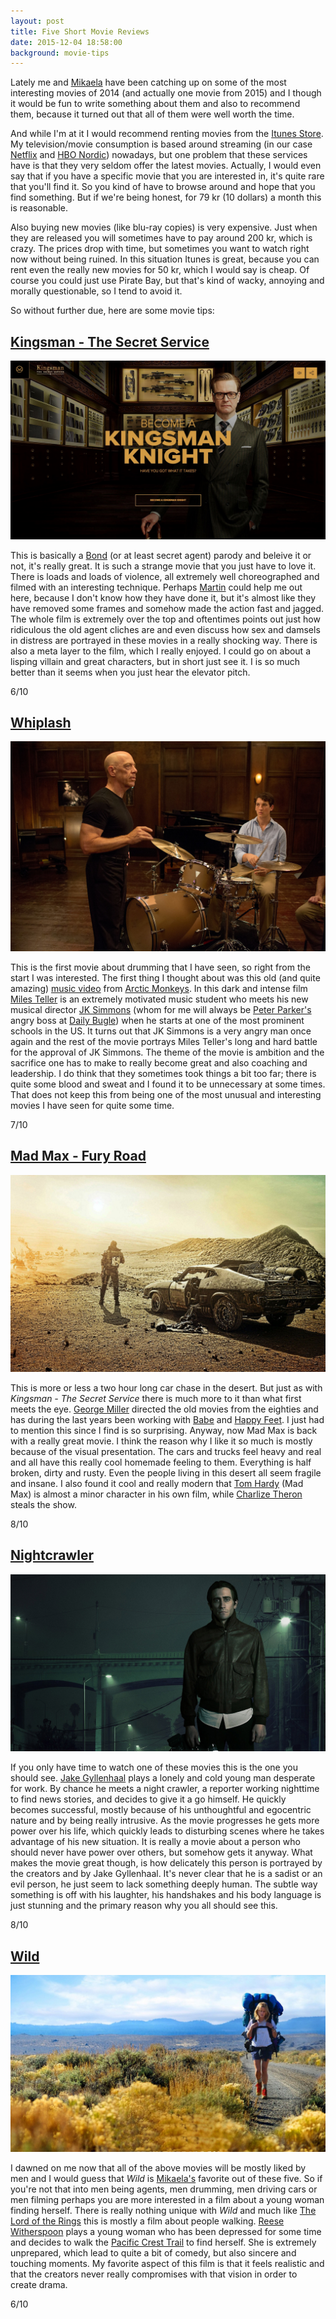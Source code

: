 ```yaml
---
layout: post
title: Five Short Movie Reviews
date: 2015-12-04 18:58:00
background: movie-tips
---
```


Lately me and [Mikaela](https://www.facebook.com/mikaela.blom?fref=ts) have been catching up on some of the most interesting movies of 2014 (and actually one movie from 2015) and I though it would be fun to write something about them and also to recommend them, because it turned out that all of them were well worth the time. 

And while I'm at it I would recommend renting movies from the [Itunes Store](http://www.apple.com/itunes/charts/movie-rentals/). My television/movie consumption is based around streaming (in our case [Netflix](http://www.netflix.com/browse) and [HBO Nordic](https://se.hbonordic.com)) nowadays, but one problem that these services have is that they very seldom offer the latest movies. Actually, I would even say that if you have a specific movie that you are interested in, it's quite rare that you'll find it. So you kind of have to browse around and hope that you find something. But if we're being honest, for 79 kr (10 dollars) a month this is reasonable. 

Also buying new movies (like blu-ray copies) is very expensive. Just when they are released you will sometimes have to pay around 200 kr, which is crazy. The prices drop with time, but sometimes you want to watch right now without being ruined. In this situation Itunes is great, because you can rent even the really new movies for 50 kr, which I would say is cheap. Of course you could just use Pirate Bay, but that's kind of wacky, annoying and morally questionable, so I tend to avoid it.

So without further due, here are some movie tips:

[Kingsman - The Secret Service](http://www.imdb.com/title/tt2802144/)
------

!["Kingsman - The Secret Service"](/assets/pictures/kingsman.jpg)

This is basically a [Bond](http://www.007.com) (or at least secret agent) parody and beleive it or not, it's really great. It is such a strange movie that you just have to love it. There is loads and loads of violence, all extremely well choreographed and filmed with an interesting technique. Perhaps [Martin](http://www.martinhultgren.se) could help me out here, because I don't know how they have done it, but it's almost like they have removed some frames and somehow made the action fast and jagged. The whole film is extremely over the top and oftentimes points out just how ridiculous the old agent cliches are and even discuss how sex and damsels in distress are portrayed in these movies in a really shocking way. There is also a meta layer to the film, which I really enjoyed. I could go on about a lisping villain and great characters, but in short just see it. I is so much better than it seems when you just hear the elevator pitch.

6/10

[Whiplash](http://www.imdb.com/user/ur49490109/ratings?ref_=nv_usr_rt_4)
------

!["Whiplash"](/assets/pictures/whiplash.jpg)

This is the first movie about drumming that I have seen, so right from the start I was interested. The first thing I thought about was this old (and quite amazing) [music video](https://www.youtube.com/watch?v=PeQAZsyucbQ) from [Arctic Monkeys](http://www.arcticmonkeys.com). In this dark and intense film [Miles Teller](http://www.imdb.com/name/nm1886602/) is an extremely motivated music student who meets his new musical director [JK Simmons](http://www.imdb.com/name/nm0799777/) (whom for me will always be [Peter Parker's](https://en.wikipedia.org/wiki/Peter_Parker:_Spider-Man) angry boss at [Daily Bugle](https://en.wikipedia.org/wiki/Daily_Bugle)) when he starts at one of the most prominent schools in the US. It turns out that JK Simmons is a very angry man once again and the rest of the movie portrays Miles Teller's long and hard battle for the approval of JK Simmons. The theme of the movie is ambition and the sacrifice one has to make to really become great and also coaching and leadership. I do think that they sometimes took things a bit too far; there is quite some blood and sweat and I found it to be unnecessary at some times. That does not keep this from being one of the most unusual and interesting movies I have seen for quite some time.

7/10

[Mad Max - Fury Road](http://www.imdb.com/title/tt1392190/)
------

![Mad Max](/assets/pictures/mad-max.jpg)

This is more or less a two hour long car chase in the desert. But just as with *Kingsman - The Secret Service* there is much more to it than what first meets the eye. [George Miller](http://www.imdb.com/name/nm0004306/?ref_=tt_ov_dr) directed the old movies from the eighties and has during the last years been working with [Babe](http://www.imdb.com/title/tt0112431/?ref_=fn_al_tt_1) and [Happy Feet](http://www.imdb.com/title/tt0366548/?ref_=nv_sr_1). I just had to mention this since I find is so surprising. Anyway, now Mad Max is back with a really great movie. I think the reason why I like it so much is mostly because of the visual presentation. The cars and trucks feel heavy and real and all have this really cool homemade feeling to them. Everything is half broken, dirty and rusty. Even the people living in this desert all seem fragile and insane. I also found it cool and really modern that [Tom Hardy](http://www.imdb.com/name/nm0362766/?ref_=tt_ov_st) (Mad Max) is almost a minor character in his own film, while [Charlize Theron](http://www.imdb.com/name/nm0000234/?ref_=tt_ov_st) steals the show.

8/10

[Nightcrawler](http://www.imdb.com/title/tt2872718/)
------

![Nightcrawler](/assets/pictures/nightcrawler.jpg)

If you only have time to watch one of these movies this is the one you should see. [Jake Gyllenhaal](http://www.imdb.com/name/nm0350453/?ref_=tt_ov_st) plays a lonely and cold young man desperate for work. By chance he meets a night crawler, a reporter working nighttime to find news stories, and decides to give it a go himself. He quickly becomes successful, mostly because of his unthoughtful and egocentric nature and by being really intrusive. As the movie progresses he gets more power over his life, which quickly leads to disturbing scenes where he takes advantage of his new situation. It is really a movie about a person who should never have power over others, but somehow gets it anyway. What makes the movie great though, is how delicately this person is portrayed by the creators and by Jake Gyllenhaal. It's never clear that he is a sadist or an evil person, he just seem to lack something deeply human. The subtle way something is off with his laughter, his handshakes and his body language is just stunning and the primary reason why you all should see this.

8/10

[Wild](http://www.imdb.com/title/tt2305051/)
------

![Wild](/assets/pictures/wild.jpg)

I dawned on me now that all of the above movies will be mostly liked by men and I would guess that *Wild* is [Mikaela's](https://www.facebook.com/mikaela.blom?fref=ts) favorite out of these five. So if you're not that into men being agents, men drumming, men driving cars or men filming perhaps you are more interested in a film about a young woman finding herself. There is really nothing unique with *Wild* and much like [The Lord of the Rings](http://www.imdb.com/title/tt0120737/) this is mostly a film about people walking. [Reese Witherspoon](http://www.imdb.com/name/nm0000702/?ref_=tt_ov_st) plays a young woman who has been depressed for some time and decides to walk the [Pacific Crest Trail](https://en.wikipedia.org/wiki/Pacific_Crest_Trail) to find herself. She is extremely unprepared, which lead to quite a bit of comedy, but also sincere and touching moments. My favorite aspect of this film is that it feels realistic and that the creators never really compromises with that vision in order to create drama.

6/10
